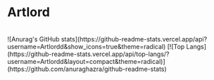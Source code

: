 # Artlord
<br>
![Anurag's GitHub stats](https://github-readme-stats.vercel.app/api?username=Artlordd&show_icons=true&theme=radical) [![Top Langs](https://github-readme-stats.vercel.app/api/top-langs/?username=Artlordd&layout=compact&theme=radical)](https://github.com/anuraghazra/github-readme-stats) 

